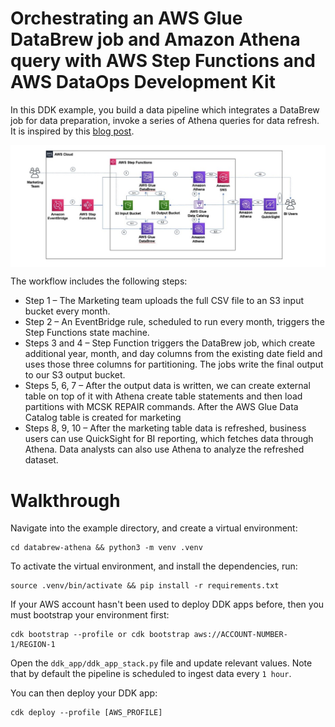 # Orchestrating an AWS Glue DataBrew job and Amazon Athena query with AWS Step Functions and AWS DataOps Development Kit

In this DDK example, you build a data pipeline which integrates a DataBrew job for data preparation, invoke a series of Athena queries for data refresh. It is inspired by this [blog post](https://aws.amazon.com/blogs/big-data/orchestrating-an-aws-glue-databrew-job-and-amazon-athena-query-with-aws-step-functions/).

<img align="center" src="docs/_static/databrew_athena.png">

The workflow includes the following steps:

* Step 1 – The Marketing team uploads the full CSV file to an S3 input bucket every month.
* Step 2 – An EventBridge rule, scheduled to run every month, triggers the Step Functions state machine.
* Steps 3 and 4 – Step Function triggers the DataBrew job, which create additional year, month, and day columns from the existing date field and uses those three columns for partitioning. The jobs write the final output to our S3 output bucket.
* Steps 5, 6, 7  – After the output data is written, we can create external table on top of it with Athena create table statements and then load partitions with MCSK REPAIR commands. After the AWS Glue Data Catalog table is created for marketing
* Steps 8, 9, 10 – After the marketing table data is refreshed, business users can use QuickSight for BI reporting, which fetches data through Athena. Data analysts can also use Athena to analyze the refreshed dataset.

# Walkthrough

Navigate into the example directory, and create a virtual environment:

```console
cd databrew-athena && python3 -m venv .venv
```

To activate the virtual environment, and install the dependencies, run:

```console
source .venv/bin/activate && pip install -r requirements.txt
```

If your AWS account hasn't been used to deploy DDK apps before, then you must bootstrap your environment first:

```console
cdk bootstrap --profile or cdk bootstrap aws://ACCOUNT-NUMBER-1/REGION-1
```

Open the `ddk_app/ddk_app_stack.py` file and update relevant values. Note that by default the pipeline is scheduled to ingest data every `1 hour`.

You can then deploy your DDK app:

```console
cdk deploy --profile [AWS_PROFILE]
```




